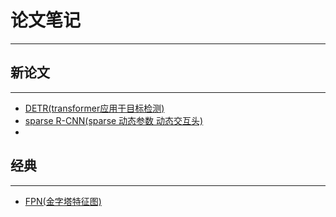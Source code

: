 # 论文笔记
***

## 新论文
***

- [DETR(transformer应用于目标检测)](https://github.com/wmhwmh521/reading-paper/blob/main/paper/DETR/DETR.md)
- [sparse R-CNN(sparse 动态参数 动态交互头)](https://github.com/wmhwmh521/reading-paper/blob/main/paper/sparse%20R-CNN/sparse%20R-CNN.md)
- 
## 经典
***

- [FPN(金字塔特征图)](https://github.com/wmhwmh521/reading-paper/blob/main/paper/FPN/FPN.md)
